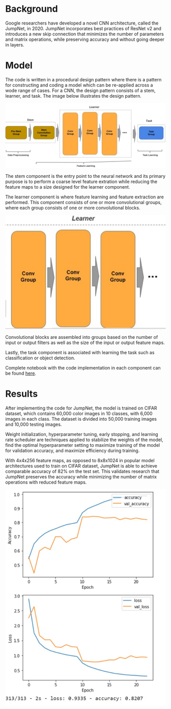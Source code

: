 # Background

Google researchers have developed a novel CNN architecture, called the JumpNet, in 2020. JumpNet incorporates best practices of ResNet v2 and introduces a new skip connection that minimizes the number of parameters and matrix operations, while preserving accuracy and without going deeper in layers.


# Model

The code is written in a procedural design pattern where there is a pattern for constructing and coding a model which can be re-applied across a wode range of cases. For a CNN, the design pattern consists of a stem, learner, and task. The image below illustrates the design pattern.

![CNN](./images/cnn.jpg)

The stem component is the entry point to the neural network and its primary purpose is to perform a coarse level feature extration while reducing the feature maps to a size designed for the learner component.

The learner component is where feature learning and feature extraction are performed. This component consists of one or more convolutional groups, where each group consists of one or more convolutional blocks. 

![Learner](./images/learner.jpg)

Convolutional blocks are assembled into groups based on the number of input or output filters as well as the size of the input or output feature maps.

Lastly, the task component is associated with learning the task such as classification or object detection.

Complete notebook with the code implementation in each component can be found [here](https://github.com/tjeng/JumpNet/blob/main/JumpNet.ipynb).

# Results

After implementing the code for JumpNet, the model is trained on CIFAR dataset, which contains 60,000 color images in 10 classes, with 6,000 images in each class. The dataset is divided into 50,000 training images and 10,000 testing images. 

Weight initialization, hyperparameter tuning, early stopping, and learning rate scheduler are techniques applied to stabilize the weights of the model, find the optimal hyperparameter setting to maximize training of the model for validation accuracy, and maximize efficiency during training. 

With 4x4x256 feature maps, as opposed to 8x8x1024 in popular model architectures used to train on CIFAR dataset, JumpNet is able to achieve comparable accuracy of 82% on the test set. This validates research that JumpNet preserves the accuracy while minimizing the number of matrix operations with reduced feature maps. 

![Results](./images/results.jpg)
